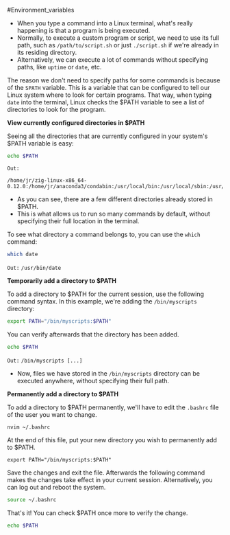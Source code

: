 #Environment_variables 

- When you type a command into a Linux terminal, what's really happening is that a program is being executed.
- Normally, to execute a custom program or script, we need to use its full path, such as `/path/to/script.sh` or just `./script.sh` if we're already in its residing directory.
- Alternatively, we can execute a lot of commands without specifying paths, like `uptime` or `date`, etc.

The reason we don't need to specify paths for some commands is because of the `SPATH` variable.
	This is a variable that can be configured to tell our Linux system where to look for certain programs.
	That way, when typing `date` into the terminal, Linux checks the $PATH variable to see a list of directories to look for the program.

**View currently configured directories in $PATH**

Seeing all the directories that are currently configured in your system's $PATH variable is easy:
```bash
echo $PATH
```
`Out:`
```
/home/jr/zig-linux-x86_64-0.12.0:/home/jr/anaconda3/condabin:/usr/local/bin:/usr/local/sbin:/usr/bin:/usr/sbin:/home/jr/.local/bin:/home/jr/bin:/home/jr/.cargo/bin
```

- As you can see, there are a few different directories already stored in $PATH.
- This is what allows us to run so many commands by default, without specifying their full location in the terminal.

To see what directory a command belongs to, you can use the `which` command:
```bash
which date
```
`Out:`
`/usr/bin/date`

**Temporarily add a directory to $PATH**

To add a directory to $PATH for the current session, use the following command syntax.  In this example, we're adding the `/bin/myscripts` directory:
```bash
export PATH="/bin/myscripts:$PATH"
```

You can verify afterwards that the directory has been added.
```bash
echo $PATH
```
`Out:`
`/bin/myscripts [...]`

- Now, files we have stored in the `/bin/myscripts` directory can be executed anywhere, without specifying their full path.

**Permanently add a directory to $PATH**

To add a directory to $PATH permanently, we'll have to edit the `.bashrc` file of the user you want to change.
```bash
nvim ~/.bashrc
```

At the end of this file, put your new directory you wish to permanently add to $PATH.
```nvim
export PATH="/bin/myscripts:$PATH"
```

Save the changes and exit the file.  Afterwards the following command makes the changes take effect in your current session. Alternatively, you can log out and reboot the system.
```bash
source ~/.bashrc
```
That's it! You can check $PATH once more to verify the change.
```bash
echo $PATH
```
